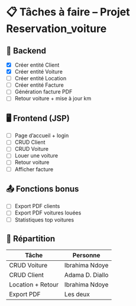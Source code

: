 # 📋 Tâches à faire – Projet Reservation_voiture

## 🔧 Backend
- [x] Créer entité Client
- [x] Créer entité Voiture
- [ ] Créer entité Location
- [ ] Créer entité Facture
- [ ] Génération facture PDF
- [ ] Retour voiture + mise à jour km

## 🖥️ Frontend (JSP)
- [ ] Page d’accueil + login
- [ ] CRUD Client
- [ ] CRUD Voiture
- [ ] Louer une voiture
- [ ] Retour voiture
- [ ] Afficher facture

## 📤 Fonctions bonus
- [ ] Export PDF clients
- [ ] Export PDF voitures louées
- [ ] Statistiques top voitures

## 👥 Répartition
| Tâche                  | Personne           |
|-----------------------|--------------------|
| CRUD Voiture          | Ibrahima Ndoye     |
| CRUD Client           | Adama D. Diallo    |
| Location + Retour     | Ibrahima Ndoye     |
| Export PDF            | Les deux           |
